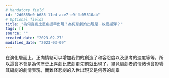 ```yaml
---
# Mandatory field
id: "2d0855e0-b685-11ed-ace7-e9ffb05510ab"
# Optional fields
title: "為何喜劇比悲劇提早出現？為何悲劇的出現是一枚震撼彈？"
tags: []
source: ""
created_date: "2023-02-27"
modified_date: "2023-03-09"
---
```

在演化層面上，正向情緒可以增加我們的創造了和容忍度以及思考的速度等等，所以這會不會是為何歷史上喜劇比悲劇更先前就出現了，畢竟編劇者的情緒也會影響其編劇的劇情表現，而難怪悲劇的入世出現又是何等的創舉